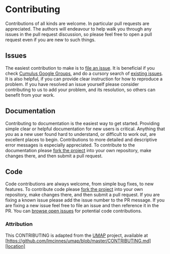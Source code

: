 # Contributing

Contributions of all kinds are welcome. In particular pull requests are appreciated. 
The authors will endeavour to help walk you through any issues in the pull request
discussion, so please feel free to open a pull request even if you are new to such things.

## Issues

The easiest contribution to make is to [file an issue](https://github.com/klarman-cell-observatory/pegasus/issues/new).
It is beneficial if you check [Cumulus Google Groups](https://groups.google.com/g/cumulus-support), 
and do a cursory search of [existing issues](https://github.com/klarman-cell-observatory/pegasus/issues).
It is also helpful, if you can provide clear instruction for 
how to reproduce a problem. If you have resolved an issue yourself please consider
contributing to us to add your problem, and its resolution, so others can
benefit from your work.

## Documentation

Contributing to documentation is the easiest way to get started. Providing simple
clear or helpful documentation for new users is critical. Anything that *you* as 
a new user found hard to understand, or difficult to work out, are excellent places
to begin. Contributions to more detailed and descriptive error messages is
especially appreciated. To contribute to the documentation please 
[fork the project](https://github.com/klarman-cell-observatory/pegasus)
into your own repository, make changes there, and then submit a pull request.

## Code

Code contributions are always welcome, from simple bug fixes, to new features. To
contribute code please 
[fork the project](https://github.com/klarman-cell-observatory/pegasus)
into your own repository, make changes there, and then submit a pull request. If
you are fixing a known issue please add the issue number to the PR message. If you
are fixing a new issue feel free to file an issue and then reference it in the PR.
You can [browse open issues](https://github.com/klarman-cell-observatory/pegasus/issues?utf8=%E2%9C%93&q=is%3Aopen+) for potential code
contributions.

### Attribution

This CONTRIBUTING is adapted from the [UMAP][homepage] project, available at [https://github.com/lmcinnes/umap/blob/master/CONTRIBUTING.md][location]

[homepage]: https://github.com/lmcinnes/umap
[location]: https://github.com/lmcinnes/umap/blob/master/CONTRIBUTING.md

